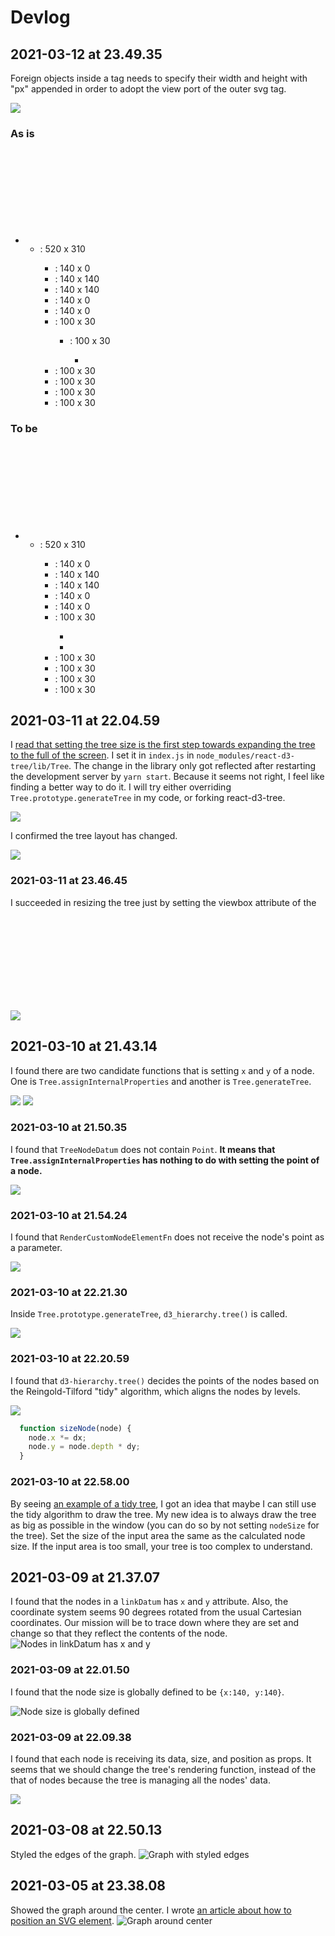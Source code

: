 # Devlog

## 2021-03-12 at 23.49.35

Foreign objects inside a <foreignObject> tag needs to specify their width and height with "px" appended in order to adopt the view port of the outer svg tag.

![](./images/foreign-elements-must-be-sized-in-px.png)

### As is

* <svg>: 1376 x 975
  * <g>: 520 x 310
    * <path>: 140 x 0
    * <path>: 140 x 140
    * <path>: 140 x 140
    * <path>: 140 x 0
    * <path>: 140 x 0
    * <g>: 100 x 30
      * <g>: 100 x 30
        * <foreignObject x="0" y="-30" width="100" height="30">
    * <g>: 100 x 30
    * <g>: 100 x 30
    * <g>: 100 x 30
    * <g>: 100 x 30

### To be

* <svg>: 1376 x 975
  * <g>: 520 x 310
    * <path>: 140 x 0
    * <path>: 140 x 140
    * <path>: 140 x 140
    * <path>: 140 x 0
    * <path>: 140 x 0
    * <g>: 100 x 30
      * <rect>
      * <foreignObject x="0" y="-30" width="100" height="30">
    * <g>: 100 x 30
    * <g>: 100 x 30
    * <g>: 100 x 30
    * <g>: 100 x 30


## 2021-03-11 at 22.04.59

I [read that setting the tree size is the first step towards expanding the tree to the full of the screen](https://medium.com/@filip.stepien/how-to-scale-a-d3-js-svg-tree-diagram-a7e89b9eebff).
I set it in `index.js` in `node_modules/react-d3-tree/lib/Tree`.
The change in the library only got reflected after restarting the development server by `yarn start`.
Because it seems not right, I feel like finding a better way to do it.
I will try either overriding `Tree.prototype.generateTree` in my code, or forking react-d3-tree.

![](./images/change-in-generate-tree-reflected.png)

I confirmed the tree layout has changed.

![](./images/tree-layout-changed)

### 2021-03-11 at 23.46.45

I succeeded in resizing the tree just by setting the viewbox attribute of the <svg> tag.
My next step is to expand the tree to the full inside the viewbox.

![](./images/viewbox-auto-resizing.gif)
 
## 2021-03-10 at 21.43.14

I found there are two candidate functions that is setting `x` and `y` of a node.
One is `Tree.assignInternalProperties` and another is `Tree.generateTree`.

![](./images/Tree.assignInternalProperties.png)
![](./images/Tree.generateTree.png)

### 2021-03-10 at 21.50.35

I found that `TreeNodeDatum` does not contain `Point`.
**It means that `Tree.assignInternalProperties` has nothing to do with setting the point of a node.**

![](./images/tree-node-datum-does-not-contain-point.png)

### 2021-03-10 at 21.54.24

I found that `RenderCustomNodeElementFn` does not receive the node's point as a parameter.

![](./images/render-custom-node-element-fn-does-not-receive-point.png)

### 2021-03-10 at 22.21.30

Inside `Tree.prototype.generateTree`, `d3_hierarchy.tree()` is called.

![](./images/Tree.generateTree-inside.png)

### 2021-03-10 at 22.20.59

I found that `d3-hierarchy.tree()` decides the points of the nodes based on the Reingold-Tilford "tidy" algorithm, which aligns the nodes by levels.

![](./images/d3-hierarchy-tree.png)

```js
  function sizeNode(node) {
    node.x *= dx;
    node.y = node.depth * dy;
  }
```

### 2021-03-10 at 22.58.00

By seeing [an example of a tidy tree](https://observablehq.com/@d3/tidy-tree), I got an idea that maybe I can still use the tidy algorithm to draw the tree.
My new idea is to always draw the tree as big as possible in the window (you can do so by not setting `nodeSize` for the tree).
Set the size of the input area the same as the calculated node size.
If the input area is too small, your tree is too complex to understand.

## 2021-03-09 at 21.37.07

I found that the nodes in a `linkDatum` has `x` and `y` attribute.
Also, the coordinate system seems 90 degrees rotated from the usual Cartesian coordinates.
Our mission will be to trace down where they are set and change so that they reflect the contents of the node.
![Nodes in linkDatum has x and y](./images/nodes-in-linkDatum-has-x-and-y.png)

### 2021-03-09 at 22.01.50

I found that the node size is globally defined to be `{x:140, y:140}`.

![Node size is globally defined](./images/node-size-is-globally-defined.png)

### 2021-03-09 at 22.09.38

I found that each node is receiving its data, size, and position as props.
It seems that we should change the tree's rendering function, instead of the that of nodes because the tree is managing all the nodes' data.

![](./images/each-node-receives-node-size-and-position-as-props.png)

## 2021-03-08 at 22.50.13

Styled the edges of the graph.
![Graph with styled edges](./images/graph-styled-edges.png)
## 2021-03-05 at 23.38.08

Showed the graph around the center.
I wrote [an article about how to position an SVG element](yuji.page/how-to-position-an-svg-element).
![Graph around center](./images/graph-around-center.png)